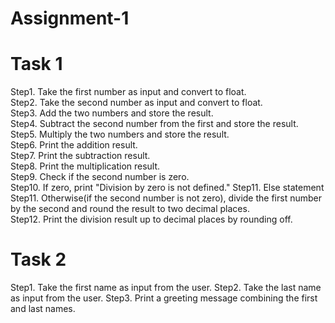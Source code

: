 # Assignment-1
# Task 1
Step1. Take the first number as input and convert to float.  
Step2. Take the second number as input and convert to float.  
Step3. Add the two numbers and store the result.  
Step4. Subtract the second number from the first and store the result.  
Step5. Multiply the two numbers and store the result.  
Step6. Print the addition result.  
Step7. Print the subtraction result.  
Step8. Print the multiplication result.  
Step9. Check if the second number is zero.  
Step10. If zero, print "Division by zero is not defined." 
Step11. Else statement 
Step11. Otherwise(if the second number is not zero), divide the first number by the second and round the result to two decimal places.  
Step12. Print the division result up to decimal places by rounding off.
# Task 2
Step1. Take the first name as input from the user.
Step2. Take the last name as input from the user.
Step3. Print a greeting message combining the first and last names.
